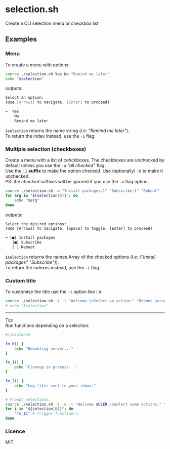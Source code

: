 # selection.sh

Create a CLI selection menu or checkbox list

## Examples

### Menu

To create a menu with options:

```sh
source ./selection.sh Yes No "Remind me later"
echo "$selection"
```

outputs:

```sh
Select an option:
(Use [Arrows] to navigate, [Enter] to proceed)

➜  Yes
    No
    Remind me later
```

`$selection` returns the name string (i.e: *"Remind me later"*).  
To return the index instead, use the `-i` flag.

### Multiple selection (checkboxes)

Create a menu with a list of cehckboxes. The checkboxes are unchecked by default unless you use the `-a` *"all checked"* flag.  
Use the `:1` **suffix** to make the option checked. Use (optionally) `:0` to make it unchecked.  
PS: the *checked* suffixes will be ignored if you use the `-a` flag option.

```sh
source ./selection.sh -m "Install packages:1" "Subscribe:1" "Reboot"
for arg in "${selection[@]}"; do
    echo "$arg"
done
```

outputs:

```txt
Select the desired options:
(Use [Arrows] to navigate, [Space] to toggle, [Enter] to proceed)

➜ [■] Install packages
   [■] Subscribe
   [ ] Reboot
```

`$selection` returns the names Array of the checked options (i.e: *("Install packages" "Subscribe")*).  
To return the indexes instead, use the `-i` flag.

### Custom title

To customise the title use the `-t` option like i.e:

```sh
source ./selection.sh -i -t "Welcome.\nSelect an action:" "Reboot server" "Cleanup" "Review logs"
# echo "$selection"
```

___

Tip:  
Run functions depending on a selection:  

```sh
#!/bin/bash

fn_0() {
    echo "Rebooting server..."
}

fn_1() {
    echo "Cleanup in process..."
}

fn_2() {
    echo "Log files sent to your inbox."
}

# Prompt selections:
source ./selection.sh -i -m -t "Welcome $USER.\nSelect some actions:" "Reboot server" Cleanup "Review logs"
for i in "${selection[@]}"; do
    "fn_$i" # Trigger function/s:
done
```

### Licence

MIT
